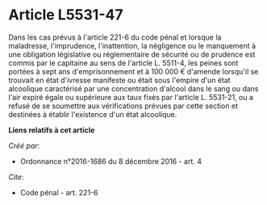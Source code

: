 # Article L5531-47

Dans les cas prévus à l'article 221-6 du code pénal et lorsque la maladresse, l'imprudence, l'inattention, la négligence ou
le manquement à une obligation législative ou réglementaire de sécurité ou de prudence est commis par le capitaine au sens de
l'article L. 5511-4, les peines sont portées à sept ans d'emprisonnement et à 100 000 € d'amende lorsqu'il se trouvait en
état d'ivresse manifeste ou était sous l'empire d'un état alcoolique caractérisé par une concentration d'alcool dans le sang
ou dans l'air expiré égale ou supérieure aux taux fixés par l'article L. 5531-21, ou a refusé de se soumettre aux
vérifications prévues par cette section et destinées à établir l'existence d'un état alcoolique.

**Liens relatifs à cet article**

_Créé par_:

  - Ordonnance n°2016-1686 du 8 décembre 2016 - art. 4

_Cite_:

  - Code pénal - art. 221-6
